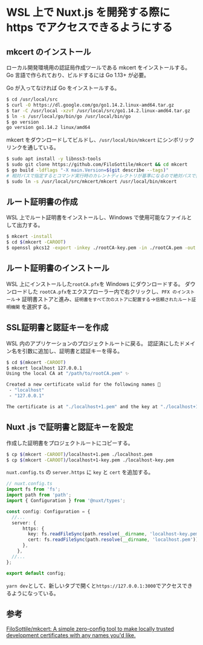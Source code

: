 # WSL  上で  Nuxt.js  を開発する際に https でアクセスできるようにする

## mkcert のインストール

ローカル開発環境用の認証局作成ツールである mkcert をインストールする。 Go 言語で作られており、ビルドするには Go 1.13+ が必要。

Go が入ってなければ Go をインストールする。

```bash
$ cd /usr/local/src
$ curl -O https://dl.google.com/go/go1.14.2.linux-amd64.tar.gz
$ tar -C /usr/local -xzvf /usr/local/src/go1.14.2.linux-amd64.tar.gz
$ ln -s /usr/local/go/bin/go /usr/local/bin/go
$ go version
go version go1.14.2 linux/amd64
```

mkcert をダウンロードしてビルドし、`/usr/local/bin/mkcert` にシンボリックリンクを通している。

```bash
$ sudo apt install -y libnss3-tools
$ sudo git clone https://github.com/FiloSottile/mkcert && cd mkcert
$ go build -ldflags "-X main.Version=$(git describe --tags)"
# 相対パスで指定するとコマンド実行時のカレントディレクトリが基準になるので絶対パスで指定
$ sudo ln -s /usr/local/src/mkcert/mkcert /usr/local/bin/mkcert
```

## ルート証明書の作成

WSL 上でルート証明書をインストールし、Windows で使用可能なファイルとして出力する。

```bash
$ mkcert -install
$ cd $(mkcert -CAROOT)
$ openssl pkcs12 -export -inkey ./rootCA-key.pem -in ./rootCA.pem -out rootCA.pfx
```

## ルート証明書のインストール

WSL 上にインストールした`rootCA.pfx`を Windows にダウンロードする。
ダウンロードした `rootCA.pfx`をエクスプローラー内で右クリックし、`PFX のインストール`→ 証明書ストアと進み、`証明書をすべて次のストアに配置する`→`信頼されたルート証明機関` を選択する。

## SSL証明書と認証キーを作成

WSL 内のアプリケーションのプロジェクトルートに戻る。
認証済にしたドメイン名を引数に追加し、証明書と認証キーを得る。

```bash
$ cd $(mkcert -CAROOT)
$ mkcert localhost 127.0.0.1
Using the local CA at "/path/to/rootCA.pem" ✨

Created a new certificate valid for the following names 📜
 - "localhost"
 - "127.0.0.1"

The certificate is at "./localhost+1.pem" and the key at "./localhost+1-key.pem" ✅
```

## Nuxt .js で証明書と認証キーを設定

作成した証明書をプロジェクトルートにコピーする。

```bash
$ cp $(mkcert -CAROOT)/localhost+1.pem ./localhost.pem 
$ cp $(mkcert -CAROOT)/localhost+1-key.pem ./localhost-key.pem
```

`nuxt.config.ts` の `server.https` に `key` と `cert`  を追加する。

```typescript
// nuxt.config.ts
import fs from 'fs';
import path from 'path';
import { Configuration } from '@nuxt/types';

const config: Configuration = {
  //...
  server: {
      https: {
        key: fs.readFileSync(path.resolve(__dirname, 'localhost-key.pem')),
        cert: fs.readFileSync(path.resolve(__dirname, 'localhost.pem')),
      },
    },
  //...
};

export default config;

```

`yarn dev`として、新しいタブで開くと`https://127.0.0.1:3000`でアクセスできるようになっている。

## 参考

[FiloSottile/mkcert: A simple zero-config tool to make locally trusted development certificates with any names you'd like.](https://github.com/FiloSottile/mkcert)